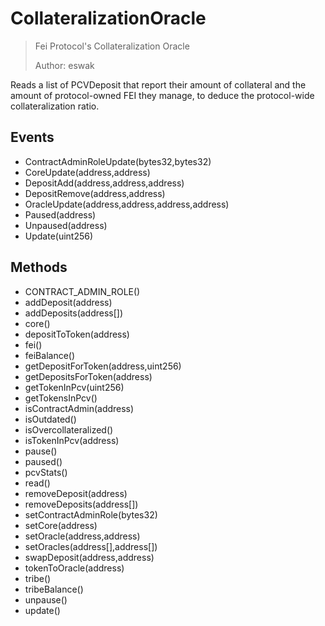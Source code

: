 # CollateralizationOracle

> Fei Protocol's Collateralization Oracle
> 
> Author: eswak


Reads a list of PCVDeposit that report their amount of collateral         and the amount of protocol-owned FEI they manage, to deduce the         protocol-wide collateralization ratio.

## Events


 - ContractAdminRoleUpdate(bytes32,bytes32)
 - CoreUpdate(address,address)
 - DepositAdd(address,address,address)
 - DepositRemove(address,address)
 - OracleUpdate(address,address,address,address)
 - Paused(address)
 - Unpaused(address)
 - Update(uint256)

## Methods


 - CONTRACT_ADMIN_ROLE()
 - addDeposit(address)
 - addDeposits(address[])
 - core()
 - depositToToken(address)
 - fei()
 - feiBalance()
 - getDepositForToken(address,uint256)
 - getDepositsForToken(address)
 - getTokenInPcv(uint256)
 - getTokensInPcv()
 - isContractAdmin(address)
 - isOutdated()
 - isOvercollateralized()
 - isTokenInPcv(address)
 - pause()
 - paused()
 - pcvStats()
 - read()
 - removeDeposit(address)
 - removeDeposits(address[])
 - setContractAdminRole(bytes32)
 - setCore(address)
 - setOracle(address,address)
 - setOracles(address[],address[])
 - swapDeposit(address,address)
 - tokenToOracle(address)
 - tribe()
 - tribeBalance()
 - unpause()
 - update()
